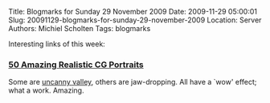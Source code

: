 Title: Blogmarks for Sunday 29 November 2009
Date: 2009-11-29 05:00:01
Slug: 20091129-blogmarks-for-sunday-29-november-2009
Location: Server
Authors: Michiel Scholten
Tags: blogmarks

<p>Interesting links of this week:</p>
<h3><a href="http://www.noupe.com/inspiration/50-amazing-realistic-cg-portraits.html">50 Amazing Realistic CG Portraits</a></h3>
<p>Some are <a href="http://en.wikipedia.org/wiki/Uncanny_valley">uncanny valley</a>, others are jaw-dropping. All have a `wow' effect; what a work. Amazing.</p>
